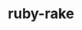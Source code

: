 ---
title: "ruby-rake"
layout: cache
categories: [package, v0.19]
meta: {"versions": ["13.0.1"], "compilers": ["gcc@=7.5.0"], "oss": ["ubuntu18.04"], "platforms": ["linux"], "targets": ["x86_64"], "stacks": ["build_systems"], "num_specs": 1, "num_specs_by_stack": {"build_systems": 1}}
spec_details: [{"hash": "mhrhtf3d4s47orhkpftybkqpvfhajhc5", "compiler": "gcc@=7.5.0", "versions": ["13.0.1"], "os": "ubuntu18.04", "platform": "linux", "target": "x86_64", "variants": ["build_system=ruby"], "stacks": ["build_systems"], "size": "-", "tarball": "https://binaries.spack.io/releases/v0.19/build_cache/linux-ubuntu18.04-x86_64/gcc-7.5.0/ruby-rake-13.0.1/linux-ubuntu18.04-x86_64-gcc-7.5.0-ruby-rake-13.0.1-mhrhtf3d4s47orhkpftybkqpvfhajhc5.spack"}]
---